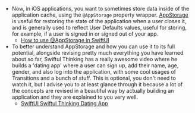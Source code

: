 - Now, in iOS applications, you want to sometimes store data inside of the application cache, using the `@AppStorage` property wrapper. [AppStorage](https://developer.apple.com/documentation/swiftui/appstorage) is useful for restoring the state of the application when a user closes it, and is generally used to reflect User Defaults values, useful for storing, for example, if a user is signed in or signed out of your app. 
	- [How to use @AppStorage in SwiftUI](https://youtu.be/zyuSUrfelw8?si=ti6Q8tgmeIuLYMRn)
- To better understand AppStorage and how you can use it to its full potential, alongside revising pretty much everything you have learned about so far, Swiftul Thinking has a really awesome video where he builds a 'dating app' where a user can sign up, add their name, age, gender, and also log into the application, with some cool usages of Transitions and a bunch of stuff. This is optional, you don't need to watch it, but I advise you to at least glance through it because a lot of the concepts are revised in a beautiful way by actually building an application and they are explained to you very well.
	- [SwiftUI Swiftul Thinking Dating App](https://www.youtube.com/watch?v=gm7Xct50CFo&list=PLwvDm4VfkdphqETTBf-DdjCoAvhai1QpO&index=54)